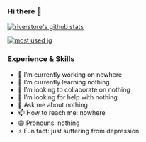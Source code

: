### Hi there 👋
[![riverstore's github stats](https://github-readme-stats.vercel.app/api?username=riverstore&show_icons=true&icon_color=199861&count_private=true&include_all_commits=true&theme=dark)](https://github.com/riverstore)

[![most used ig](https://github-readme-stats.vercel.app/api/top-langs/?username=riverstore&layout=compact&theme=dark&show_icons=true&langs_count=10)]((https://github.com/anuraghazra/github-readme-stats))

### Experience & Skills

- 🔭 I’m currently working on nowhere
- 🌱 I’m currently learning nothing
- 👯 I’m looking to collaborate on nothing
- 🤔 I’m looking for help with nothing
- 💬 Ask me about nothing
- 📫 How to reach me: nowhere
- 😄 Pronouns: nothing
- ⚡ Fun fact: just suffering from depression
